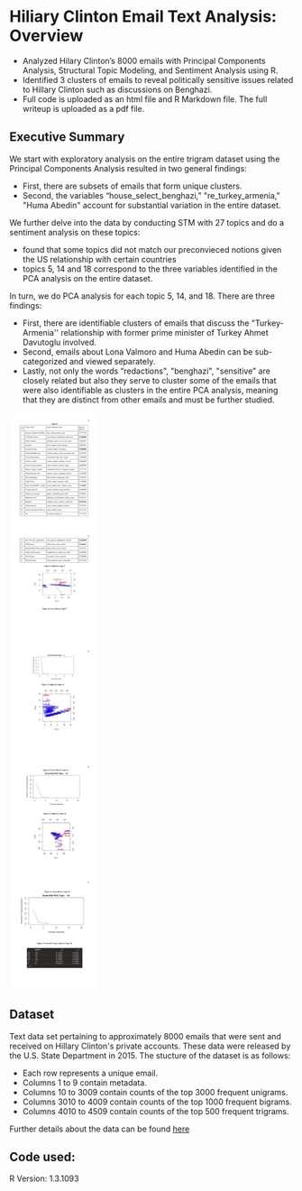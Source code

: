 # Hiliary Clinton Email Text Analysis: Overview 
* Analyzed Hilary Clinton’s 8000 emails with Principal Components Analysis, Structural Topic Modeling, and Sentiment Analysis using R.
* Identified 3 clusters of emails to reveal politically sensitive issues related to Hillary Clinton such as discussions on Benghazi.
* Full code is uploaded as an html file and R Markdown file. The full writeup is uploaded as a pdf file. 

## Executive Summary
We start with exploratory analysis on the entire trigram dataset using the Principal Components Analysis resulted in two general findings: 
* First, there are subsets of emails that form unique clusters. 
* Second, the variables “house_select_benghazi,” "re_turkey_armenia," "Huma Abedin" account for substantial variation in the entire dataset. 

We further delve into the data by conducting STM with 27 topics and do a sentiment analysis on these topics: 
* found that some topics did not match our preconvieced notions given the US relationship with certain countries
* topics 5, 14 and 18 correspond to the three variables identified in the PCA analysis on the entire dataset. 

In turn, we do PCA analysis for each topic 5, 14, and 18. There are three findings: 
* First, there are identifiable clusters of emails that discuss the "Turkey-Armenia'' relationship with former prime minister of Turkey Ahmet Davutoglu involved. 
* Second, emails about Lona Valmoro and Huma Abedin can be sub-categorized and viewed separately. 
* Lastly, not only the words “redactions", "benghazi", "sensitive" are closely related but also they serve to cluster some of the emails that were also identifiable as clusters in the entire PCA analysis, meaning that they are distinct from other emails and must be further studied.

![alt text](https://github.com/grantjw/pol_text_proj4/blob/main/Merged_document.png)

## Dataset
Text data set pertaining to approximately 8000 emails that were sent and received on Hillary Clinton's private accounts. These data were released by the U.S. State Department in 2015.
The stucture of the dataset is as follows: 
* Each row represents a unique email.
* Columns 1 to 9 contain metadata.
* Columns 10 to 3009 contain counts of the top 3000 frequent unigrams.
* Columns 3010 to 4009 contain counts of the top 1000 frequent bigrams.
* Columns 4010 to 4509 contain counts of the top 500 frequent trigrams.

Further details about the data can be found [here](https://www.kaggle.com/kaggle/hillary-clinton-emails) 

## Code used:
R Version: 1.3.1093

